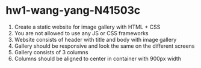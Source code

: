 # hw1-wang-yang-N41503c

1. Create a static website for image gallery with HTML + CSS
2. You are not allowed to use any JS or CSS frameworks
3. Website consists of header with title and body with image gallery
4. Gallery should be responsive and look the same on the different screens
5. Gallery consists of 3 columns
6. Columns should be aligned to center in container with 900px width
